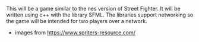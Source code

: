This will be a game similar to the nes version of Street Fighter.  It will be written using c++ with the library SFML.  The libraries support networking so the game will be intended for two players over a network.

- images from https://www.spriters-resource.com/

